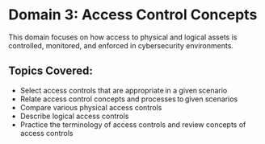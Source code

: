 # Domain 3: Access Control Concepts

This domain focuses on how access to physical and logical assets is controlled, monitored, and enforced in cybersecurity environments.

## Topics Covered:

- Select access controls that are appropriate in a given scenario
- Relate access control concepts and processes to given scenarios
- Compare various physical access controls
- Describe logical access controls
- Practice the terminology of access controls and review concepts of access controls
